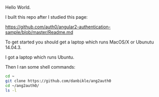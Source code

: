Hello World.

I built this repo after I studied this page:

https://github.com/auth0/angular2-authentication-sample/blob/master/Readme.md

To get started you should get a laptop which runs MacOS/X or Ubunutu 14.04.3.

I got a laptop which runs Ubuntu.

Then I ran some shell commands:
```bash
cd ~
git clone https://github.com/danbikle/ang2auth0
cd ~/ang2auth0/
ls -l
```
